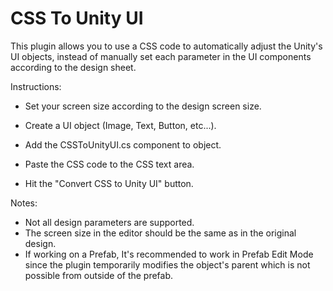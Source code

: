 # CSS To Unity UI


This plugin allows you to use a CSS code to automatically adjust the Unity's UI objects, instead of manually set each parameter in the UI components according to the design sheet.


Instructions:

- Set your screen size according to the design screen size.

- Create a UI object (Image, Text, Button, etc...).

- Add the CSSToUnityUI.cs component to object.

- Paste the CSS code to the CSS text area.

- Hit the "Convert CSS to Unity UI" button.


Notes:

- Not all design parameters are supported.
- The screen size in the editor should be the same as in the original design.
- If working on a Prefab, It's recommended to work in Prefab Edit Mode since the plugin temporarily modifies the object's parent which is not possible from outside of the prefab.
